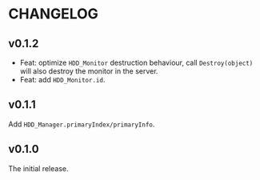 # CHANGELOG

## v0.1.2

- Feat: optimize `HDD_Monitor` destruction behaviour, call `Destroy(object)` will also destroy the monitor in the server.
- Feat: add `HDD_Monitor.id`.


## v0.1.1

Add `HDD_Manager.primaryIndex/primaryInfo`.

## v0.1.0

The initial release.

